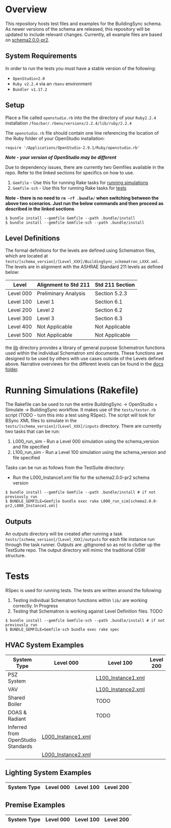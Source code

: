 # Overview

This repository hosts test files and examples for the BuildingSync schema.  As newer versions of the schema are released, this repository will be updated to include relevant changes.  Currently, all example files are based on [schema2.0.0-pr2](https://github.com/BuildingSync/schema/releases/tag/v2.0-pr2).

## System Requirements 

In order to run the tests you must have a stable version of the following:
* `OpenStudio>2.0` 
* `Ruby v2.2.4` via an `rbenv` environment 
* `Bundler v1.17.2`

## Setup
Place a file called `openstudio.rb` into the the directory of your `Ruby2.2.4` installation `/foo/bar/.rbenv/versions/2.2.4/lib/ruby/2.2.4`

The `openstudio.rb` file should contain one line referencing the location of the Ruby folder of your OpenStudio installation:
```
require '/Applications/OpenStudio-2.9.1/Ruby/openstudio.rb'
```
___Note - your version of OpenStudio may be different___

Due to dependency issues, there are currently two Gemfiles available in the repo.  Refer to the linked sections for specifics on how to use.
1. `Gemfile` - Use this for running Rake tasks for [running simulations](#running-simulations-rakefile)
1. `Gemfile-sch` - Use this for running Rake tasks for [tests](#tests)

__Note - there is no need to `rm -rf .bundle/` when switching between the above two scenarios.  Just run the below commands and then proceed as described in the linked sections__
```
$ bundle install --gemfile Gemfile --path .bundle/install
$ bundle install --gemfile Gemfile-sch --path .bundle/install
```

## Level Definitions
The formal definitions for the levels are defined using Schematron files, which are located at `tests/[schema_version]/[Level_XXX]/BuildingSync_schematron_LXXX.xml`.  The levels are in alignment with the ASHRAE Standard 211 levels as defined below:

| Level | Alignment to Std 211 | Std 211 Section |
|-----------|----------------------|-----------------|
| Level 000 | Preliminary Analysis | Section 5.2.3 |
| Level 100 | Level 1 | Section 6.1 |
| Level 200 | Level 2 | Section 6.2 |
| Level 300 | Level 3 | Section 6.3 |
| Level 400 | Not Applicable | Not Applicable |
| Level 500 | Not Applicable | Not Applicable |

the [lib](lib) directory provides a library of general purpose Schematron functions used  within the individual Schematron xml documents.  These functions are designed to be used by others with use cases outside of the Levels defined above.  Narrative overviews for the different levels can be found in the [docs folder](<https://github.com/BuildingSync/TestSuite/blob/master/docs>).

# Running Simulations (Rakefile)

The Rakefile can be used to run the entire BuildingSync -> OpenStudio + Simulate -> BuildingSync workflow.  It makes use of the `tests/tester.rb` script (TODO - turn this into a test using RSpec).  The script will look for BSync XML files to simulate in the `tests/[schema_version]/[Level_XXX]/inputs` directory.  There are currently two tasks that can be run:

1. L000_run_sim - Run a Level 000 simulation using the schema_version and file specified
1. L100_run_sim - Run a Level 100 simulation using the schema_version and file specified
    
Tasks can be run as follows from the TestSuite directory:
- Run the L000_Instance1.xml file for the schema2.0.0-pr2 schema version

```
$ bundle install --gemfile Gemfile --path .bundle/install # if not previously run
$ BUNDLE_GEMFILE=Gemfile bundle exec rake L000_run_sim[schema2.0.0-pr2,L000_Instance1.xml]
```

## Outputs
An outputs directory will be created after running a task `tests/[schema_version]/[Level_XXX]/outputs` for each file instance run through the task runner.  Outputs are .gitignored so as not to clutter up the TestSuite repo.  The output directory  will mimic the traditional OSW structure.

# Tests
RSpec is used for running tests.  The tests are written around the following:
1. Testing individual Schematron functions within `lib/` are working correctly. In Progress
1. Testing that Schematron is working against Level Definition files.  TODO

```
$ bundle install --gemfile Gemfile-sch --path .bundle/install # if not previously run
$ BUNDLE_GEMFILE=Gemfile-sch bundle exec rake spec
```

## HVAC System Examples

| System Type | Level 000 | Level 100 | Level 200 |
|------------------------------------|--------------------|--------------------|-----------|
| PSZ System |  | [L100_Instance1.xml](https://github.com/BuildingSync/TestSuite/blob/master/tests/schema2.0.0-pr2/Level_100/inputs/L100_Instance1.xml) |  |
| VAV |  | [L100_Instance2.xml](https://github.com/BuildingSync/TestSuite/blob/master/tests/schema2.0.0-pr2/Level_100/inputs/L100_Instance2.xml) |  |
| Shared Boiler |  | TODO |  |
| DOAS & Radiant |  | TODO |  |
| Inferred from OpenStudio Standards | [L000_Instance1.xml](https://github.com/BuildingSync/TestSuite/blob/master/tests/schema2.0.0-pr2/Level_000/inputs/L000_Instance1.xml) |  |  |
|  | [L000_Instance2.xml](https://github.com/BuildingSync/TestSuite/blob/master/tests/schema2.0.0-pr2/Level_000/inputs/L000_Instance1.xml) |  |  |

## Lighting System Examples

| System Type | Level 000 | Level 100 | Level 200 |
|------------------------------------|--------------------|--------------------|-----------|

## Premise Examples

| System Type | Level 000 | Level 100 | Level 200 |
|------------------------------------|--------------------|--------------------|-----------|

